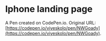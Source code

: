 # Iphone landing page

A Pen created on CodePen.io. Original URL: [https://codepen.io/viyeskolo/pen/NWGoady](https://codepen.io/viyeskolo/pen/NWGoady).



